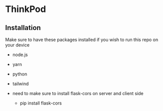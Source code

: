 # ThinkPod 
## Installation  
Make sure to have these packages installed if you wish to run this repo on your device
- node.js 
- yarn 
- python 
- tailwind
  
- need to make sure to install flask-cors on server and client side
  - pip install flask-cors
